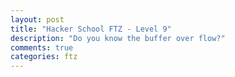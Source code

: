 ```yaml
---
layout: post
title: "Hacker School FTZ - Level 9"
description: "Do you know the buffer over flow?"
comments: true
categories: ftz
---
```

<!--
<img data-action="zoom" src='{{ "assets/ftz/level9/1.jpg" | relative_url }}' alt='relative'>  

## 1) level9/apple 입력해 로그인  

<img data-action="zoom" src='{{ "assets/ftz/level9/2.png" | relative_url }}' alt='relative'>  

힌트에서 /usr/bin/bof 프로그램의 소스코드를 보여줬습니다.  
프로그램 이름처럼 bof 문제인가 봅니다.  

``` c
#include <stdio.h>
#include <stdlib.h>
#include <unistd.h>

main(){

  char buf2[10];
  char buf[10];

  printf("It can be overflow : ");
  fgets(buf,40,stdin);

  if ( strncmp(buf2, "go", 2) == 0 )
   {
        printf("Good Skill!\n");
        setreuid( 3010, 3010 );
        system("/bin/bash");
   }

}
```

buf2 배열에 "go" 문자열이 들어있으면 level10 권한으로 bash가 동작되나 봅니다.   
사용자에게 입력받은 데이터는 buf 배열에 저장되는데 어떻게 하면 buf2에 문자열을 입력할 수 있을까요?  

-->
